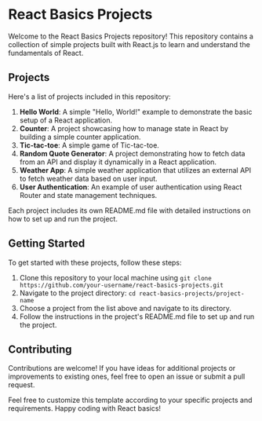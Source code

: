 # React Basics Projects

Welcome to the React Basics Projects repository! This repository contains a collection of simple projects built with React.js to learn and understand the fundamentals of React.

## Projects
Here's a list of projects included in this repository:

1. **Hello World**: A simple "Hello, World!" example to demonstrate the basic setup of a React application.
2. **Counter**: A project showcasing how to manage state in React by building a simple counter application.
3. **Tic-tac-toe**: A simple game of Tic-tac-toe.
4. **Random Quote Generator**: A project demonstrating how to fetch data from an API and display it dynamically in a React application.
5. **Weather App**: A simple weather application that utilizes an external API to fetch weather data based on user input.
6. **User Authentication**: An example of user authentication using React Router and state management techniques.

Each project includes its own README.md file with detailed instructions on how to set up and run the project.

## Getting Started
To get started with these projects, follow these steps:

1. Clone this repository to your local machine using `git clone https://github.com/your-username/react-basics-projects.git`
2. Navigate to the project directory: `cd react-basics-projects/project-name`
3. Choose a project from the list above and navigate to its directory.
4. Follow the instructions in the project's README.md file to set up and run the project.

## Contributing
Contributions are welcome! If you have ideas for additional projects or improvements to existing ones, feel free to open an issue or submit a pull request.

Feel free to customize this template according to your specific projects and requirements. Happy coding with React basics!
